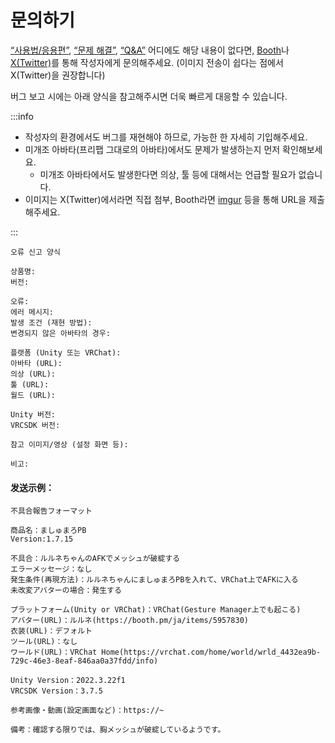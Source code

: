 
# 문의하기

[“사용법/응용편”](https://wataame89.github.io/documents-wataameya/motchiriShader/howtouse/addition), [“문제 해결”](https://wataame89.github.io/documents-wataameya/motchiriShader/howtouse/addition), [“Q&A”](https://wataame89.github.io/documents-wataameya/motchiriShader/qa) 어디에도 해당 내용이 없다면, [Booth](https://wataame89.booth.pm)나 [X(Twitter)](https://twitter.com/wataameya_vr)를 통해 작성자에게 문의해주세요. (이미지 전송이 쉽다는 점에서 X(Twitter)을 권장합니다)

버그 보고 시에는 아래 양식을 참고해주시면 더욱 빠르게 대응할 수 있습니다.

:::info

- 작성자의 환경에서도 버그를 재현해야 하므로, 가능한 한 자세히 기입해주세요.
- 미개조 아바타(프리팹 그대로의 아바타)에서도 문제가 발생하는지 먼저 확인해보세요.
  - 미개조 아바타에서도 발생한다면 의상, 툴 등에 대해서는 언급할 필요가 없습니다.
- 이미지는 X(Twitter)에서라면 직접 첨부, Booth라면 [imgur](https://imgur.com/upload) 등을 통해 URL을 제출해주세요.

:::

```
오류 신고 양식

상품명:
버전:

오류:
에러 메시지:
발생 조건 (재현 방법):
변경되지 않은 아바타의 경우:

플랫폼 (Unity 또는 VRChat):
아바타 (URL):
의상 (URL):
툴 (URL):
월드 (URL):

Unity 버전:
VRCSDK 버전:

참고 이미지/영상 (설정 화면 등):

비고:
```

#### 发送示例：

```
不具合報告フォーマット

商品名：ましゅまろPB
Version:1.7.15

不具合：ルルネちゃんのAFKでメッシュが破綻する
エラーメッセージ：なし
発生条件(再現方法)：ルルネちゃんにましゅまろPBを入れて、VRChat上でAFKに入る
未改変アバターの場合：発生する

プラットフォーム(Unity or VRChat)：VRChat(Gesture Manager上でも起こる)
アバター(URL)：ルルネ(https://booth.pm/ja/items/5957830)
衣装(URL)：デフォルト
ツール(URL)：なし
ワールド(URL)：VRChat Home(https://vrchat.com/home/world/wrld_4432ea9b-729c-46e3-8eaf-846aa0a37fdd/info)

Unity Version：2022.3.22f1
VRCSDK Version：3.7.5

参考画像・動画(設定画面など)：https://~

備考：確認する限りでは、胸メッシュが破綻しているようです。
```

<!-- 軽微なバグ・不具合を見つけた場合は[こちらの Googleform まで](https://forms.gle/DHajiroywcGEGHb98)お願いします。 -->

